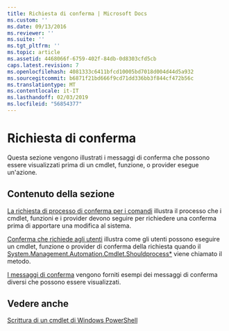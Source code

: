 ```yaml
---
title: Richiesta di conferma | Microsoft Docs
ms.custom: ''
ms.date: 09/13/2016
ms.reviewer: ''
ms.suite: ''
ms.tgt_pltfrm: ''
ms.topic: article
ms.assetid: 4468066f-6759-402f-84db-0d8303cfd5cb
caps.latest.revision: 7
ms.openlocfilehash: 4081333c6411bfcd10005bd7018d004d44d5a932
ms.sourcegitcommit: b6871f21bd666f9cd71dd336bb3f844cf472b56c
ms.translationtype: MT
ms.contentlocale: it-IT
ms.lasthandoff: 02/03/2019
ms.locfileid: "56854377"
---
```

# <a name="requesting-confirmation"></a>Richiesta di conferma

Questa sezione vengono illustrati i messaggi di conferma che possono essere visualizzati prima di un cmdlet, funzione, o provider esegue un'azione.

## <a name="in-this-section"></a>Contenuto della sezione

[La richiesta di processo di conferma per i comandi](./requesting-confirmation-from-cmdlets.md) illustra il processo che i cmdlet, funzioni e i provider devono seguire per richiedere una conferma prima di apportare una modifica al sistema.

[Conferma che richiede agli utenti](./users-requesting-confirmation.md) illustra come gli utenti possono eseguire un cmdlet, funzione o provider di conferma della richiesta quando il [System.Management.Automation.Cmdlet.Shouldprocess*](/dotnet/api/System.Management.Automation.Cmdlet.ShouldProcess) viene chiamato il metodo.

[I messaggi di conferma](./confirmation-messages.md) vengono forniti esempi dei messaggi di conferma diversi che possono essere visualizzati.

## <a name="see-also"></a>Vedere anche

[Scrittura di un cmdlet di Windows PowerShell](./writing-a-windows-powershell-cmdlet.md)
